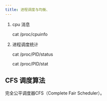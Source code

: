 ```yaml
---
title: 进程调度与均衡、
---
```


1. cpu 消息

   cat /proc/cpuinfo

2. 进程调度统计

   cat /proc/PID/status

   cat /proc/PID/stat

## CFS 调度算法

完全公平调度器CFS（Complete Fair Scheduler）。